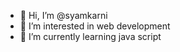 - 👋 Hi, I’m @syamkarni
- 👀 I’m interested in web development
- 🌱 I’m currently learning java script

<!---
syamkarni/syamkarni is a ✨ special ✨ repository because its `README.md` (this file) appears on your GitHub profile.
You can click the Preview link to take a look at your changes.
--->

